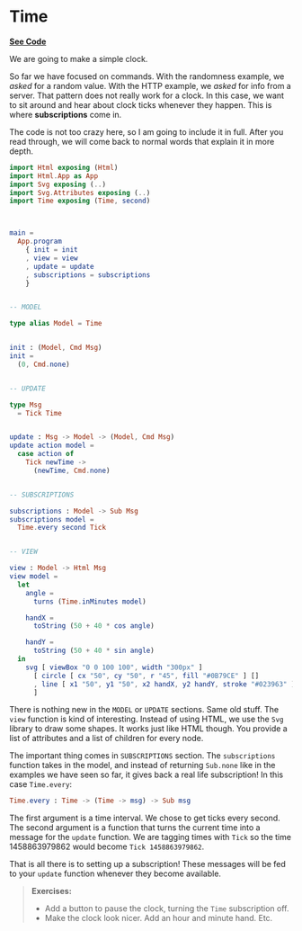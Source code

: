 # Time

[**See Code**](http://elm-lang.org/examples/time)

We are going to make a simple clock.

So far we have focused on commands. With the randomness example, we *asked* for a random value. With the HTTP example, we *asked* for info from a server. That pattern does not really work for a clock. In this case, we want to sit around and hear about clock ticks whenever they happen. This is where **subscriptions** come in.

The code is not too crazy here, so I am going to include it in full. After you read through, we will come back to normal words that explain it in more depth.

```elm
import Html exposing (Html)
import Html.App as App
import Svg exposing (..)
import Svg.Attributes exposing (..)
import Time exposing (Time, second)



main =
  App.program
    { init = init
    , view = view
    , update = update
    , subscriptions = subscriptions
    }


-- MODEL

type alias Model = Time


init : (Model, Cmd Msg)
init =
  (0, Cmd.none)


-- UPDATE

type Msg
  = Tick Time


update : Msg -> Model -> (Model, Cmd Msg)
update action model =
  case action of
    Tick newTime ->
      (newTime, Cmd.none)


-- SUBSCRIPTIONS

subscriptions : Model -> Sub Msg
subscriptions model =
  Time.every second Tick


-- VIEW

view : Model -> Html Msg
view model =
  let
    angle =
      turns (Time.inMinutes model)

    handX =
      toString (50 + 40 * cos angle)

    handY =
      toString (50 + 40 * sin angle)
  in
    svg [ viewBox "0 0 100 100", width "300px" ]
      [ circle [ cx "50", cy "50", r "45", fill "#0B79CE" ] []
      , line [ x1 "50", y1 "50", x2 handX, y2 handY, stroke "#023963" ] []
      ]

```

There is nothing new in the `MODEL` or `UPDATE` sections. Same old stuff. The `view` function is kind of interesting. Instead of using HTML, we use the `Svg` library to draw some shapes. It works just like HTML though. You provide a list of attributes and a list of children for every node.

The important thing comes in `SUBSCRIPTIONS` section. The `subscriptions` function takes in the model, and instead of returning `Sub.none` like in the examples we have seen so far, it gives back a real life subscription! In this case `Time.every`:

```elm
Time.every : Time -> (Time -> msg) -> Sub msg
```

The first argument is a time interval. We chose to get ticks every second. The second argument is a function that turns the current time into a message for the `update` function. We are tagging times with `Tick` so the time 1458863979862 would become `Tick 1458863979862`.

That is all there is to setting up a subscription! These messages will be fed to your `update` function whenever they become available.


> **Exercises:**
> 
>   - Add a button to pause the clock, turning the `Time` subscription off.
>   - Make the clock look nicer. Add an hour and minute hand. Etc.